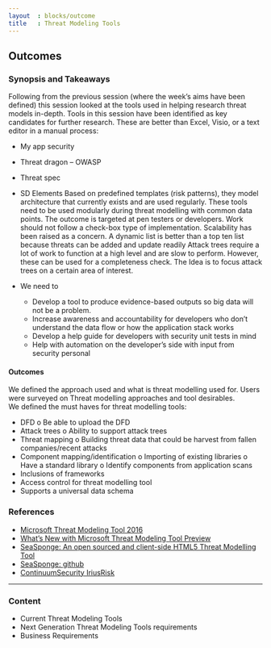 ```yaml
---
layout  : blocks/outcome
title   : Threat Modeling Tools
---
```


## Outcomes

### Synopsis and Takeaways

Following from the previous session (where the week’s aims have been defined) this session looked at the tools used in helping research threat models in-depth.
Tools in this session have been identified as key candidates for further research. These are better than Excel, Visio, or a text editor in a manual process:
-	My app security
-	Threat dragon – OWASP
-	Threat spec
-	SD Elements
Based on predefined templates (risk patterns), they model architecture that currently exists and are used regularly. 
These tools need to be used modularly during threat modelling with common data points. 
The outcome is targeted at pen testers or developers. Work should not follow a check-box type of implementation. Scalability has been raised as a concern.
A dynamic list is better than a top ten list because threats can be added and update readily 
Attack trees require a lot of work to function at a high level and are slow to perform. However, these can be used for a completeness check. The Idea is to focus attack trees on a certain area of interest.

- We need to 
  - Develop a tool to produce evidence-based outputs so big data will not be a problem. 
  - Increase awareness and accountability for developers who don’t understand the data flow or how the application stack works
  - Develop a help guide for developers with security unit tests in mind  
  - Help with automation on the developer’s side with input from security personal
  
#### Outcomes

We defined the approach used and what is threat modelling used for.  Users were surveyed on Threat modelling approaches and tool desirables.  
We defined the must haves for threat modelling tools:
-	DFD
   o	Be able to upload the DFD
-	Attack trees
   o	Ability to support attack trees
-	Threat mapping
   o	Building threat data that could be harvest from fallen companies/recent attacks
-	Component mapping/identification 
   o	Importing of existing libraries 
   o	Have a standard library 
   o	Identify components from application scans 
-	Inclusions of frameworks 	
-	Access control for threat modelling tool	
-	Supports a universal data schema 

### References

- [Microsoft Threat Modeling Tool 2016](https://www.microsoft.com/en-us/download/details.aspx?id=49168)
- [What’s New with Microsoft Threat Modeling Tool  Preview](https://blogs.msdn.microsoft.com/secdevblog/2017/04/21/whats-new-with-microsoft-threat-modeling-tool-preview/)
- [SeaSponge: An open sourced and client-side HTML5 Threat Modelling Tool](https://mozilla.github.io/seasponge/)
- [SeaSponge: github](https://github.com/mozilla/seasponge)
- [ContinuumSecurity IriusRisk](https://www.continuumsecurity.net/threat-modeling-tool/)

--- 

### Content

- Current Threat Modeling Tools
- Next Generation Threat Modeling Tools requirements
- Business Requirements
